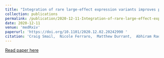 ```yaml
---
title: "Integration of rare large-effect expression variants improves polygenic risk prediction"
collection: publications
permalink: /publication/2020-12-11-Integration-of-rare-large-effect-expression-variants-improves-polygenic-risk-prediction
date: 2020-12-11
venue: 'medRxiv'
paperurl: 'https://doi.org/10.1101/2020.12.02.20242990 '
citation: 'Craig Smail,  Nicole Ferraro,  Matthew Durrant,  Abhiram Rao,  Matthew Aguirre,  Xin Li,  Michael Gloudemans,  Themistocles Assimes,  Charles Kooperberg,  Alexander Reiner,  et. al., &quot;Integration of rare large-effect expression variants improves polygenic risk prediction.&quot; medRxiv, 2020.'
---
```

[Read paper here](https://doi.org/10.1101/2020.12.02.20242990 )

